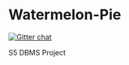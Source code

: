 # Watermelon-Pie

[![Gitter chat](https://badges.gitter.im/gitterHQ/gitter.png)](https://gitter.im/Watermelon-Pie/Lobby?utm_source=share-link&utm_medium=link&utm_campaign=share-link)

S5 DBMS Project
